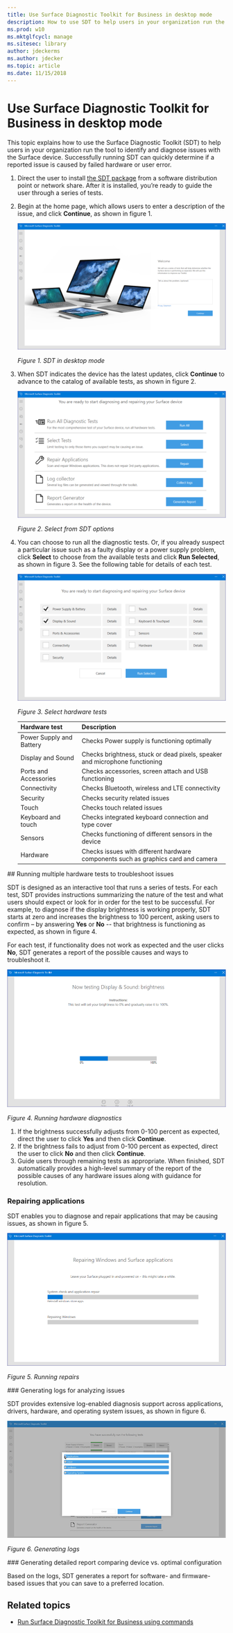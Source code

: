 ```yaml
---
title: Use Surface Diagnostic Toolkit for Business in desktop mode
description: How to use SDT to help users in your organization run the tool to identify and diagnose issues with the Surface device. 
ms.prod: w10
ms.mktglfcycl: manage
ms.sitesec: library
author: jdeckerms
ms.author: jdecker
ms.topic: article
ms.date: 11/15/2018
---
```


# Use Surface Diagnostic Toolkit for Business in desktop mode

This topic explains how to use the Surface Diagnostic Toolkit (SDT) to help users in your organization run the tool to identify and diagnose issues with the Surface device. Successfully running SDT can quickly determine if a reported issue is caused by failed hardware or user error.

1.	Direct the user to install [the SDT package](surface-diagnostic-toolkit-business.md#create-custom-sdt) from a software distribution point or network share. After it is installed, you’re ready to guide the user through a series of tests. 

2.	Begin at the home page, which allows users to enter a description of the issue, and click **Continue**, as shown in figure 1.

    ![Start SDT in desktop mode](images/sdt-desk-1.png)

    *Figure 1. SDT in desktop mode*

3. When SDT indicates the device has the latest updates, click **Continue** to advance to the catalog of available tests, as shown in figure 2.

    ![Select from SDT options](images/sdt-desk-2.png)

    *Figure 2. Select from SDT options*

4. You can choose to run all the diagnostic tests. Or, if you already suspect a particular issue such as a faulty display or a power supply problem, click **Select** to choose from the available tests and click **Run Selected**, as shown in figure 3. See the following table for details of each test. 

    ![Select hardware tests](images/sdt-desk-3.png)

    *Figure 3. Select hardware tests*

    Hardware test | Description
    --- | ---
    Power Supply and Battery |	Checks Power supply is functioning optimally
    Display and Sound	| Checks brightness, stuck or dead pixels, speaker and microphone functioning
    Ports and Accessories	| Checks accessories, screen attach and USB functioning
    Connectivity |	Checks Bluetooth, wireless and LTE connectivity
    Security	| Checks security related issues
    Touch	| Checks touch related issues
    Keyboard and touch |	Checks integrated keyboard connection and type cover
    Sensors	| Checks functioning of different sensors in the device
    Hardware |	Checks issues with different hardware components such as graphics card and camera





<span id="multiple" />
## Running multiple hardware tests to troubleshoot issues

SDT is designed as an interactive tool that runs a series of tests. For each test, SDT provides instructions summarizing  the nature of the test and what users should expect or look for in order for the test to be successful. For example, to diagnose if the display brightness is working properly, SDT starts at zero and increases the brightness to 100 percent, asking users to confirm – by answering **Yes** or **No** -- that brightness is functioning as expected, as shown in figure 4. 

For each test, if functionality does not work as expected and the user clicks **No**, SDT generates a report of the possible causes and ways to troubleshoot it. 

![Running hardware diagnostics](images/sdt-desk-4.png)

*Figure 4. Running hardware diagnostics*

1.	If the brightness successfully adjusts from 0-100 percent as expected, direct the user to click **Yes** and then click **Continue**. 
2.	If the brightness fails to adjust from 0-100 percent as expected, direct the user to click **No** and then click **Continue**. 
3.	Guide users through remaining tests as appropriate. When finished, SDT automatically provides a high-level summary of the report of the possible causes of any hardware issues along with guidance for resolution.


### Repairing applications

SDT enables you to diagnose and repair applications that may be causing issues, as shown in figure 5.

![Running repairs](images/sdt-desk-5.png)

*Figure 5. Running repairs*




<span id="logs" />
### Generating logs for analyzing issues 

SDT provides extensive log-enabled diagnosis support across applications, drivers, hardware, and operating system issues, as shown in figure 6.

![Generating logs](images/sdt-desk-6.png)

*Figure 6. Generating logs*



<span id="detailed-report" />
### Generating detailed report comparing device vs. optimal configuration

Based on the logs, SDT generates a report for software- and firmware-based issues that you can save to a preferred location.

## Related topics

- [Run Surface Diagnostic Toolkit for Business using commands](surface-diagnostic-toolkit-command-line.md)

